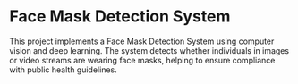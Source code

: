 # Face Mask Detection System
This project implements a Face Mask Detection System using computer vision and deep learning. The system detects whether individuals in images or video streams are wearing face masks, helping to ensure compliance with public health guidelines.
